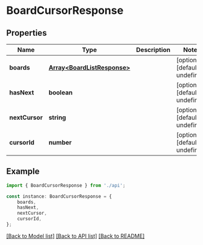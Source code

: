 # BoardCursorResponse


## Properties

Name | Type | Description | Notes
------------ | ------------- | ------------- | -------------
**boards** | [**Array&lt;BoardListResponse&gt;**](BoardListResponse.md) |  | [optional] [default to undefined]
**hasNext** | **boolean** |  | [optional] [default to undefined]
**nextCursor** | **string** |  | [optional] [default to undefined]
**cursorId** | **number** |  | [optional] [default to undefined]

## Example

```typescript
import { BoardCursorResponse } from './api';

const instance: BoardCursorResponse = {
    boards,
    hasNext,
    nextCursor,
    cursorId,
};
```

[[Back to Model list]](../README.md#documentation-for-models) [[Back to API list]](../README.md#documentation-for-api-endpoints) [[Back to README]](../README.md)
